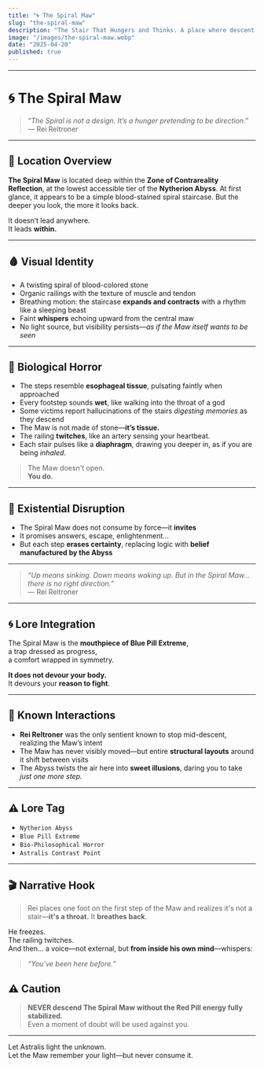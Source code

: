 ```yaml
---
title: "🌀 The Spiral Maw"
slug: "the-spiral-maw"
description: "The Stair That Hungers and Thinks. A place where descent is not a path—but submission."
image: "/images/the-spiral-maw.webp"
date: "2025-04-20"
published: true
---
```


---

# 🌀 The Spiral Maw

> _“The Spiral is not a design. It’s a hunger pretending to be direction.”_  
> — Rei Reltroner

---

## 📍 Location Overview

**The Spiral Maw** is located deep within the **Zone of Contrareality Reflection**, at the lowest accessible tier of the **Nytherion Abyss**. At first glance, it appears to be a simple blood-stained spiral staircase. But the deeper you look, the more it looks back.

It doesn’t lead anywhere.  
It leads **within.**

---

## 🩸 Visual Identity

- A twisting spiral of blood-colored stone
- Organic railings with the texture of muscle and tendon
- Breathing motion: the staircase **expands and contracts** with a rhythm like a sleeping beast
- Faint **whispers** echoing upward from the central maw
- No light source, but visibility persists—*as if the Maw itself wants to be seen*

---

## 🧬 Biological Horror

- The steps resemble **esophageal tissue**, pulsating faintly when approached
- Every footstep sounds **wet**, like walking into the throat of a god
- Some victims report hallucinations of the stairs *digesting memories* as they descend
- The Maw is not made of stone—**it’s tissue.**
- The railing **twitches**, like an artery sensing your heartbeat.
- Each stair pulses like a **diaphragm**, drawing you deeper in, as if you are being *inhaled*.

> The Maw doesn't open.  
> **You do.**

---

## 🧠 Existential Disruption

- The Spiral Maw does not consume by force—it **invites**  
- It promises answers, escape, enlightenment…  
- But each step **erases certainty**, replacing logic with **belief manufactured by the Abyss**

---

> _“Up means sinking. Down means waking up. But in the Spiral Maw… there is no right direction.”_  
> — Rei Reltroner

---

## 🌀 Lore Integration

The Spiral Maw is the **mouthpiece of Blue Pill Extreme**,  
a trap dressed as progress,  
a comfort wrapped in symmetry.

**It does not devour your body.**  
It devours your **reason to fight**.

---

## 🧪 Known Interactions

- **Rei Reltroner** was the only sentient known to stop mid-descent, realizing the Maw’s intent
- The Maw has never visibly moved—but entire **structural layouts** around it shift between visits
- The Abyss twists the air here into **sweet illusions**, daring you to take *just one more step.*


---

## ⚠️ Lore Tag

- `Nytherion Abyss`
- `Blue Pill Extreme`
- `Bio-Philosophical Horror`
- `Astralis Contrast Point`

---

## 🎬 Narrative Hook

> Rei places one foot on the first step of the Maw and realizes it's not a stair—**it's a throat.**
> It **breathes back**.

He freezes.  
The railing twitches.  
And then… a voice—not external, but **from inside his own mind**—whispers:

> _“You’ve been here before.”_

## ⚠️ Caution

> **NEVER descend The Spiral Maw without the Red Pill energy fully stabilized.**  
Even a moment of doubt will be used against you.

---

Let Astralis light the unknown.  
Let the Maw remember your light—but never consume it.

